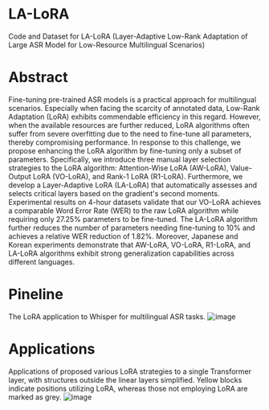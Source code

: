 # LA-LoRA
Code and Dataset for LA-LoRA (Layer-Adaptive Low-Rank Adaptation of Large ASR Model for Low-Resource Multilingual Scenarios)

# Abstract
Fine-tuning pre-trained ASR models is a practical approach for multilingual scenarios. Especially when facing the scarcity of annotated data, Low-Rank Adaptation (LoRA) exhibits commendable efficiency in this regard. However, when the available resources are further reduced, LoRA algorithms often suffer from severe overfitting due to the need to fine-tune all parameters, thereby compromising performance. In response to this challenge, we propose enhancing the LoRA algorithm by fine-tuning only a subset of parameters. Specifically, we introduce three manual layer selection strategies to the LoRA algorithm: Attention-Wise LoRA (AW-LoRA), Value-Output LoRA (VO-LoRA), and Rank-1 LoRA (R1-LoRA). Furthermore, we develop a Layer-Adaptive LoRA (LA-LoRA) that automatically assesses and selects critical layers based on the gradient's second moments. Experimental results on 4-hour datasets validate that our VO-LoRA achieves a comparable Word Error Rate (WER) to the raw LoRA algorithm while requiring only 27.25\% parameters to be fine-tuned. The LA-LoRA algorithm further reduces the number of parameters needing fine-tuning to 10\% and achieves a relative WER reduction of 1.82\%. Moreover, Japanese and Korean experiments demonstrate that AW-LoRA, VO-LoRA, R1-LoRA, and LA-LoRA algorithms exhibit strong generalization capabilities across different languages.

# Pineline
The LoRA application to Whisper for multilingual ASR tasks.
![image](https://github.com/user-attachments/assets/a8770377-b800-471c-a2e8-e3a103c82581)

# Applications
Applications of proposed various LoRA strategies to a single Transformer layer, with structures outside the linear layers simplified. Yellow blocks indicate positions utilizing LoRA, whereas those not employing LoRA are marked as grey.
![image](https://github.com/user-attachments/assets/ba94ee67-2f3f-43c0-a52b-6cde29c9224a)
